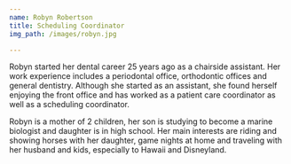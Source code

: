 ```yaml
---
name: Robyn Robertson
title: Scheduling Coordinator
img_path: /images/robyn.jpg

---
```

<p>Robyn started her dental career 25 years ago as a chairside assistant. Her work experience includes a periodontal office, orthodontic offices and general dentistry. Although she started as an assistant, she found herself enjoying the front office and has worked as a patient care coordinator as well as a scheduling coordinator.</p>
<p>Robyn is a mother of 2 children, her son is studying to become a marine biologist and daughter is in high school. Her main interests are riding and showing horses with her daughter, game nights at home and traveling with her husband and kids, especially to Hawaii and Disneyland.</p>
